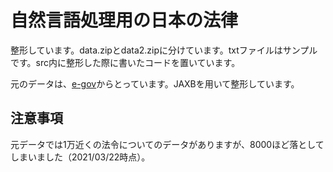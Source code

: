 # 自然言語処理用の日本の法律

整形しています。data.zipとdata2.zipに分けています。txtファイルはサンプルです。src内に整形した際に書いたコードを置いています。

元のデータは、[e-gov](https://elaws.e-gov.go.jp/download/)からとっています。JAXBを用いて整形しています。

## 注意事項
元データでは1万近くの法令についてのデータがありますが、8000ほど落としてしまいました（2021/03/22時点）。
